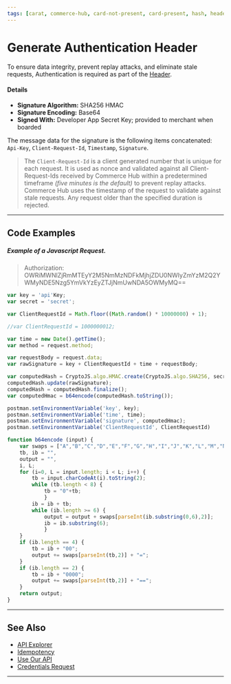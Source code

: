 ```yaml
---
tags: [carat, commerce-hub, card-not-present, card-present, hash, header, authentication]
---
```


# Generate Authentication Header

To ensure data integrity, prevent replay attacks, and eliminate stale requests, Authentication is required as part of the [Header](?path=docs/Resources/API-Documents/Use-Our-APIs.md).

#### Details

- **Signature Algorithm:** SHA256 HMAC
- **Signature Encoding:** Base64
- **Signed With:** Developer App Secret Key; provided to merchant when boarded

The message data for the signature is the following items concatenated: `Api-Key`, `Client-Request-Id`, `Timestamp`, `Signature`.

<!-- theme: info -->
>The `Client-Request-Id` is a client generated number that is unique for each request. It is used as nonce and validated against all Client-Request-Ids received by Commerce Hub within a predetermined timeframe *(five minutes is the default)* to prevent replay attacks. Commerce Hub uses the timestamp of the request to validate against stale requests. Any request older than the specified duration is rejected.

---

## Code Examples

<!--
type: tab
titles: Javascript
-->

##### Example of a Javascript Request.

<!-- theme: example -->
> Authorization: OWRiMWNlZjRmMTEyY2M5NmMzNDFkMjhjZDU0NWIyZmYzM2Q2YWMyNDE5Nzg5YmVkYzEyZTJjNmUwNDA5OWMyMQ==

```javascript
var key = 'api'Key;
var secret = 'secret';

var ClientRequestId = Math.floor((Math.random() * 10000000) + 1);

//var ClientRequestId = 1000000012;

var time = new Date().getTime();
var method = request.method;

var requestBody = request.data;
var rawSignature = key + ClientRequestId + time + requestBody;

var computedHash = CryptoJS.algo.HMAC.create(CryptoJS.algo.SHA256, secret.toString());
computedHash.update(rawSignature);
computedHash = computedHash.finalize();
var computedHmac = b64encode(computedHash.toString());

postman.setEnvironmentVariable('key', key);
postman.setEnvironmentVariable('time', time);
postman.setEnvironmentVariable('signature', computedHmac);
postman.setEnvironmentVariable('ClientRequestId', ClientRequestId)

function b64encode (input) {
	var swaps = ["A","B","C","D","E","F","G","H","I","J","K","L","M","N","O","P","Q","R","S","T","U","V","W","X","Y","Z",  "a","b","c","d","e","f","g","h","i","j","k","l","m","n","o","p","q","r","s","t","u","v","w","x","y","z","0","1","2","3","4","5","6","7","8","9","+","/"],
	tb, ib = "",
	output = "",
	i, L;
	for (i=0, L = input.length; i < L; i++) {
		tb = input.charCodeAt(i).toString(2);
		while (tb.length < 8) {
			tb = "0"+tb;
			}
		ib = ib + tb;
		while (ib.length >= 6) {
			output = output + swaps[parseInt(ib.substring(0,6),2)];
			ib = ib.substring(6);
			}
	}
	if (ib.length == 4) {
		tb = ib + "00";
		output += swaps[parseInt(tb,2)] + "=";
	}
	if (ib.length == 2) {
		tb = ib + "0000";
		output += swaps[parseInt(tb,2)] + "==";
	}
	return output;
}
```

<!-- type: tab-end -->

---

## See Also

- [API Explorer](../api/?type=post&path=/payments/v1/charges)
- [Idempotency](?path=docs/Resources/Guides/Idempotency.md)
- [Use Our API](?path=docs/Resources/API-Documents/Use-Our-APIs.md)
- [Credentials Request](?path=docs/Resources/API-Documents/Payments_VAS/Credentials.md)
---
